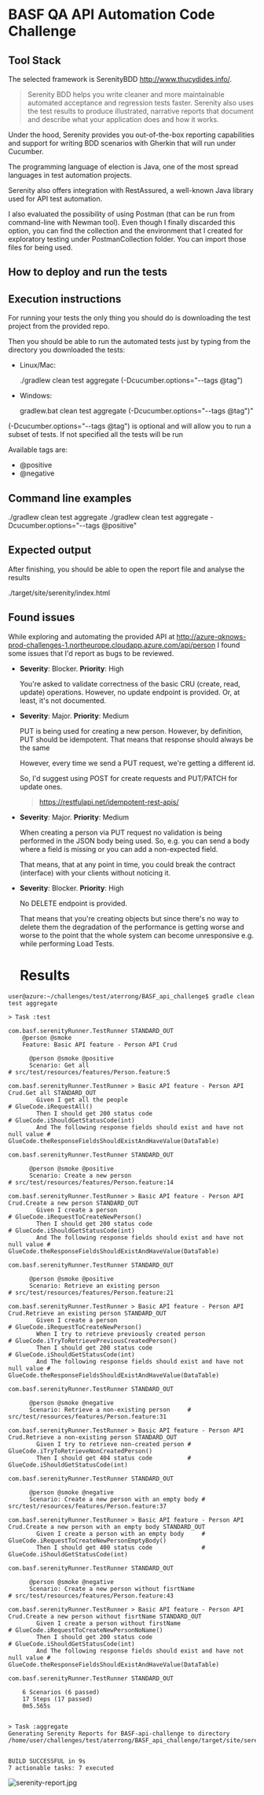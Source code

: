 #  BASF QA API Automation Code Challenge

## Tool Stack
The selected framework is SerenityBDD http://www.thucydides.info/.

> Serenity BDD helps you write cleaner and more maintainable automated acceptance and regression tests faster. Serenity also uses the test results to produce illustrated, narrative reports that document and describe what your application does and how it works.

Under the hood, Serenity provides you out-of-the-box reporting capabilities and support for writing BDD scenarios with Gherkin that will run under Cucumber. 

The programming language of election is Java, one of the most spread languages in test automation projects.

Serenity also offers integration with RestAssured, a well-known Java library used for API test automation.

I also evaluated the possibility of using Postman (that can be run from command-line with Newman tool). Even though I finally discarded this option, you can find the collection and the environment that I created for exploratory testing under PostmanCollection folder. You can import those files for being used.

## How to deploy and run the tests 
  
**Execution instructions**
-------------  

For running your tests the only thing you should do is downloading the test project from the provided repo.  
  
Then you should be able to run the automated tests just by typing from the directory you downloaded the tests:  
  
* Linux/Mac:  
  
    ./gradlew clean test aggregate (-Dcucumber.options="--tags @tag")  
  
* Windows:  
  
    gradlew.bat clean test aggregate (-Dcucumber.options="--tags @tag")"  
  
(-Dcucumber.options="--tags @tag") is optional and will allow you to run a subset of tests. If not specified all the tests will be run  
  
Available tags are:  
* @positive  
* @negative

**Command line examples**
-------------  
./gradlew clean test aggregate
./gradlew clean test aggregate -Dcucumber.options="--tags @positive"

## Expected output

After finishing, you should be able to open the report file and analyse the results  
  
./target/site/serenity/index.html  

## Found issues

While exploring and automating the provided API at http://azure-qknows-prod-challenges-1.northeurope.cloudapp.azure.com/api/person I found some issues that I'd report as bugs to be reviewed.

* **Severity**: Blocker. **Priority**: High

    You're asked to validate correctness of the basic CRU (create, read, update) operations. However, no update endpoint is provided. Or, at least, it's not documented.

* **Severity**: Major. **Priority**: Medium

    PUT is being used for creating a new person. However, by definition, PUT should be idempotent. That means that response should always be the same
    
    However, every time we send a PUT request, we're getting a different id.
    
    So, I'd suggest using POST for create requests and PUT/PATCH for update ones.
	> https://restfulapi.net/idempotent-rest-apis/

* **Severity**: Major. **Priority**: Medium

    When creating a person via PUT request no validation is being performed in the JSON body being used. So, e.g. you can send a body where a field is missing or you can add a non-expected field.
    
    That means, that at any point in time, you could break the contract (interface) with your clients without noticing it.

* **Severity**: Blocker. **Priority**: High

    No DELETE endpoint is provided. 
    
    That means that you're creating objects but since there's no way to delete them the degradation of the performance is getting worse and worse to the point that the whole system can become unresponsive e.g. while performing Load Tests.
    
    
    
    # Results
    
    
```
user@azure:~/challenges/test/aterrong/BASF_api_challenge$ gradle clean test aggregate

> Task :test

com.basf.serenityRunner.TestRunner STANDARD_OUT
    @person @smoke
    Feature: Basic API feature - Person API Crud

      @person @smoke @positive
      Scenario: Get all                                                        # src/test/resources/features/Person.feature:5

com.basf.serenityRunner.TestRunner > Basic API feature - Person API Crud.Get all STANDARD_OUT
        Given I get all the people                                             # GlueCode.iRequestAll()
        Then I should get 200 status code                                      # GlueCode.iShouldGetStatusCode(int)
        And The following response fields should exist and have not null value # GlueCode.theResponseFieldsShouldExistAndHaveValue(DataTable)

com.basf.serenityRunner.TestRunner STANDARD_OUT

      @person @smoke @positive
      Scenario: Create a new person                                            # src/test/resources/features/Person.feature:14

com.basf.serenityRunner.TestRunner > Basic API feature - Person API Crud.Create a new person STANDARD_OUT
        Given I create a person                                                # GlueCode.iRequestToCreateNewPerson()
        Then I should get 200 status code                                      # GlueCode.iShouldGetStatusCode(int)
        And The following response fields should exist and have not null value # GlueCode.theResponseFieldsShouldExistAndHaveValue(DataTable)

com.basf.serenityRunner.TestRunner STANDARD_OUT

      @person @smoke @positive
      Scenario: Retrieve an existing person                                    # src/test/resources/features/Person.feature:21

com.basf.serenityRunner.TestRunner > Basic API feature - Person API Crud.Retrieve an existing person STANDARD_OUT
        Given I create a person                                                # GlueCode.iRequestToCreateNewPerson()
        When I try to retrieve previously created person                       # GlueCode.iTryToRetrievePreviousCreatedPerson()
        Then I should get 200 status code                                      # GlueCode.iShouldGetStatusCode(int)
        And The following response fields should exist and have not null value # GlueCode.theResponseFieldsShouldExistAndHaveValue(DataTable)

com.basf.serenityRunner.TestRunner STANDARD_OUT

      @person @smoke @negative
      Scenario: Retrieve a non-existing person     # src/test/resources/features/Person.feature:31

com.basf.serenityRunner.TestRunner > Basic API feature - Person API Crud.Retrieve a non-existing person STANDARD_OUT
        Given I try to retrieve non-created person # GlueCode.iTryToRetrieveNonCreatedPerson()
        Then I should get 404 status code          # GlueCode.iShouldGetStatusCode(int)

com.basf.serenityRunner.TestRunner STANDARD_OUT

      @person @smoke @negative
      Scenario: Create a new person with an empty body # src/test/resources/features/Person.feature:37

com.basf.serenityRunner.TestRunner > Basic API feature - Person API Crud.Create a new person with an empty body STANDARD_OUT
        Given I create a person with an empty body     # GlueCode.iRequestToCreateNewPersonEmptyBody()
        Then I should get 400 status code              # GlueCode.iShouldGetStatusCode(int)

com.basf.serenityRunner.TestRunner STANDARD_OUT

      @person @smoke @negative
      Scenario: Create a new person without fisrtName                          # src/test/resources/features/Person.feature:43

com.basf.serenityRunner.TestRunner > Basic API feature - Person API Crud.Create a new person without fisrtName STANDARD_OUT
        Given I create a person without firstName                              # GlueCode.iRequestToCreateNewPersonNoName()
        Then I should get 200 status code                                      # GlueCode.iShouldGetStatusCode(int)
        And The following response fields should exist and have not null value # GlueCode.theResponseFieldsShouldExistAndHaveValue(DataTable)

com.basf.serenityRunner.TestRunner STANDARD_OUT

    6 Scenarios (6 passed)
    17 Steps (17 passed)
    0m5.565s


> Task :aggregate
Generating Serenity Reports for BASF-api-challenge to directory /home/user/challenges/test/aterrong/BASF_api_challenge/target/site/serenity


BUILD SUCCESSFUL in 9s
7 actionable tasks: 7 executed
```


![serenity-report.jpg](serenity-report.jpg)
